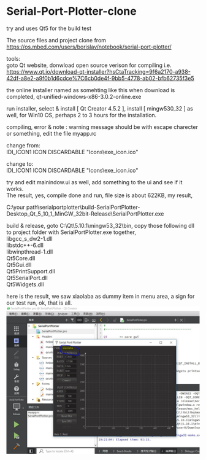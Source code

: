 # Serial-Port-Plotter-clone
try and uses Qt5 for the build test   

The source files and project clone from https://os.mbed.com/users/borislav/notebook/serial-port-plotter/  

tools:  
goto Qt website, donwload open source verison for compiling
i.e. https://www.qt.io/download-qt-installer?hsCtaTracking=9f6a2170-a938-42df-a8e2-a9f0b1d6cdce%7C6cb0de4f-9bb5-4778-ab02-bfb62735f3e5  

the online installer named as somehting like this when download is completed, qt-unified-windows-x86-3.0.2-online.exe  

run installer, select & install [ Qt Creator 4.5.2 ], install [ mingw530_32 ] as well, for Win10 OS, perhaps 2 to 3 hours for the installation.    

compiling, error & note :
warning message should be with escape charecter or something, edit the file myapp.rc

change from:  
IDI_ICON1               ICON    DISCARDABLE     "Icons\exe_icon.ico"  

change to:  
IDI_ICON1               ICON    DISCARDABLE     "Icons\\exe_icon.ico"  


try and edit mainindow.ui as well, add something to the ui and see if it works.  
The result, yes, compile done and run, file size is about 622KB, my result,

C:\your path\serialportplotter\build-SerialPortPlotter-Desktop_Qt_5_10_1_MinGW_32bit-Release\SerialPortPlotter.exe  

build & release, goto C:\Qt\5.10.1\mingw53_32\bin, copy those following dll to project folder with SerialPortPlotter.exe together,    
libgcc_s_dw2-1.dll  
libstdc++-6.dll  
libwinpthread-1.dll  
Qt5Core.dll  
Qt5Gui.dll  
Qt5PrintSupport.dll  
Qt5SerialPort.dll  
Qt5Widgets.dll  

here is the result, we saw xiaolaba as dummy item in menu area, a sign for our test run, ok, that is all.
![alt text](xiaolaba_Qt_build_ok.JPG)


